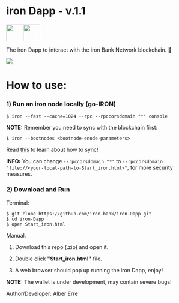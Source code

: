 # iron Dapp - v.1.1

<img src="https://png.icons8.com/color/40/000000/code-file.png" height="45"><img src="https://png.icons8.com/color/40/000000/imac.png" height="45">

The iron Dapp to interact with the iron Bank Network blockchain. 🚀

<img src="https://github.com/ironBankNetwork-Developers/iron-Dapp/blob/master/iron_screen.png">

# How to use:

### 1) Run an iron node locally (go-IRON)
```
$ iron --fast --cache=1024 --rpc --rpccorsdomain "*" console
```
  **NOTE:** Remember you need to sync with the blockchain first:

```
$ iron --bootnodes <bootnode-enode-parameters>
```
Read [this](https://github.com/ironBankNetwork-Developers/Documentation/blob/master/Building.md) to learn about how to sync!

  **INFO:** You can change `--rpccorsdomain "*"`  to  `--rpccorsdomain "file://<your-local-path-to-Start_iron.html>"`, for more security measures.

### 2) Download and Run

Terminal:
```
$ git clone https://github.com/iron-bank/iron-Dapp.git
$ cd iron-Dapp
$ open Start_iron.html 
```

Manual:
1) Download this repo (.zip) and open it.

2) Double click <strong>"Start_iron.html"</strong> file.

3) A web browser should pop up running the iron Dapp, enjoy! 



**NOTE:** The wallet is under development,
may contain severe bugs! 

Author/Developer: Alber Erre
